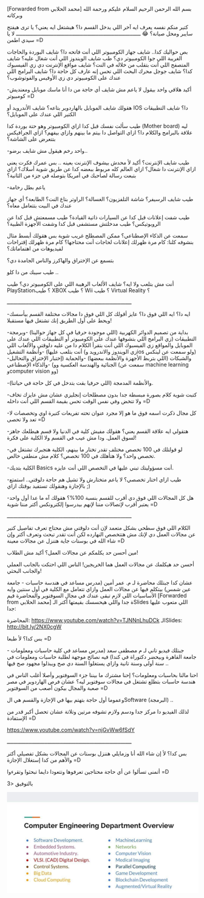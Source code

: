 [Forwarded from محمد الحلابي]
بسم الله الرحمن الرحيم
السلام عليكم ورحمة الله وبركاته

كتير منكم نفسه يعرف ايه آخر اللي يدخل القسم دا؟ هيشتغل ايه يعني؟ يا ترى هيفتح سايبر ومحل صيانة؟ 😂
ــــــــــــــــــــــــــــــــــــــــــــــــــــــــــــــــــــــــــــــــ
لا يا سيدي اطمن =D

بص حواليك كدا.. شايف جهاز الكومبيوتر اللي أنت فاتحه دا؟ شايف البوردة والحاجات الغريبة اللي جوا الكومبيوتر دي؟ طب شايف الويندوز اللي أنت شغال عليه؟ شايف المتصفح اللي أنت بتقلب من خلاله في النت؟ شايف مواقع الإنترنت دي زي الفيسبوك كدا؟ شايف جوجل محرك البحث اللي تحس إنه عارف كل حاجة دا؟ شايف البرامج اللي عندك على الكومبيوتر دي زي الأوفيس والفوتوشوب؟

-أكيد هلاقي واحد بيقول لا ياعم مش شايف أي حاجة من دا أنا ماسك موبايل ومعنديش كومبيوتر =D 

هقولك شايف الموبايل بالهاردوير بتاعه؟ شايف الأندرويد أو IOS دا؟ شايف التطبيقات الكتير اللي عندك على الموبايل؟ 

طيب سألت نفسك قبل كدا ازاي الكومبيوتر وهو حتة بوردة كدا (Mother board) ليه علاقة بالبرامج والكلام دا؟ ازاي التواصل دا بيتم ما بينهم وازاي بيفهم؟ ازاي الجرافيكس بتتعرض على الشاشة؟ 

-واحد رخم هيقول مش شايف برضو..

طيب شايف الإنترنت؟ أكيد لأ محدش بيشوف الإنترنت بعينه .. بس عمرك فكرت يعني ازاي الإنترنت دا شغال؟ ازاي العالم كله مربوط ببعضه كدا عن طريق شوية أسلاك؟ ازاي بتبعت رسالة لصاحبك في أمريكا بتوصله في جزء من الثانية؟ 

-ياعم بطل رخامة

طيب شايف الرسيفر؟ شاشة التلفزيون؟ الغسالة؟ الراوتر بتاع النت؟ الطابعة؟ أي جهاز عندك في البيت بتتعامل معاه؟

طيب شفت إعلانات قبل كدا عن السيارات ذاتية القيادة؟ طيب مسمعتش قبل كدا عن الروبوتيكس؟ طيب مدخلتش مستشفى قبل كدا وشفت الأجهزة الطبية؟

سمعت عن الذكاء الإصطناعي؟ ممكن المصطلح غريب شوية بس هقولك أبسط مثال بنشوفه كلنا: كام مرة ظهرلك إعلانات لحاجات أنت محتاجها؟ كام مرة ظهرلك إقتراحات لفيديوهات من اهتماماتك؟

بتسمع عن الإختراق والهاكرز والناس الجامدة دي؟

طيب سيبك من دا كلو .. 

أنت مش بتلعب ولا ايه؟ شايف الألعاب الرهيبة اللي على الكومبيوتر دي؟ طيب PlayStation؟ طيب XBOX ؟ طيب Wii ؟ طيب Virtual Reality ؟

ــــــــــــــــــــــــــــــــــــــــــــــــــــــــــــــــــــــــــــــــ
 
-ايه دا؟ ايه اللي فوق دا؟ عايز أقولك كل اللي فوق دا مجالات مختلفة القسم بيأسسك ويحط على أول الطريق إنك تشتغل فيها مستقبلا!

-بداية من تصميم الدوائر الكهربية (اللي موجودة حرفيا في كل جهاز حوالينا)
-وبرمجة التطبيقات (زي البرامج اللي بتشوفها عندك على الكومبيوتر أو التطبيقات اللي عندك على الموبايل والمواقع زي الفيسبوك اللي أنت بتقرأ الكلام دا من عليه دلوقتي والألعاب اللي أنت بتلعب عليها)
-وأنظمة التشغيل (زي الويندوز والاندرويد وios ولو سمعت عن لينكس)
-والشبكات (اللي بتربط الأجهزة والأنظمة ببعضها)
-والحماية (إختبار الإختراق والتحاليل الجنائية والهندسة العكسية وو)
-والذكاء الإصطناعي (سمعت عن machine learning وcomputer vision وو)

-والأنظمة المدمجة (اللي حرفيا بقت بتدخل في كل حاجة في حياتنا).

-كتبت شوية كلام بصورة مبسطة جدا بدون مصطلحات إنجليزي عشان مش عايزك تخاف ولا تتخض وفي نفس الوقت تحس بقيمة القسم اللي أنت داخله =D 

-كل مجال ذكرت اسمه فوق ما هو إلا مجرد عنوان تحته تفريعات كتيرة اوي وتخصصات لا تعد ولا تحصى =D

-هتقولي ايه علاقة القسم يعني؟ هقولك مفيش كلية في الدنيا ولا قسم هيطلعك جاهز لسوق العمل. ودا مش عيب في القسم ولا الكلية على فكرة!

-لو قولتلك في 100 تخصص مختلف تقدر تختار ما بينهم، الكلية هتجبرك تشتغل في تخصص واحد؟ ولا هتأهلك في 100 تخصص؟ كلام مش منطقي خالص.

-الكلية بتديك Basics أنت مسؤوليتك تبني عليها في التخصص اللي أنت عايزه. 

-طيب ازاي اختار تخصصي؟ لا ياعم متختارش ولا تشيل هم حاجة دلوقتي.. استمتع بالإجازة وهنقولك تستفيد بوقتك ازاي ;) 

-هل كل المجالات اللي فوق دي أقرب للقسم بنسبة 100%؟ هقولك آه ما عدا أول واحد يعتبر أقرب لإتصالات مننا لإنهم بيدرسوا إلكترونكس أكتر مننا شوية =D 

ــــــــــــــــــــــــــــــــــــــــــــــــــــــــــــــــــــــــــــــــ

الكلام اللي فوق سطحي بشكل متعمد لإن أنت دلوقتي مش محتاج تعرف تفاصيل كتير عن مجالات العمل دي لإنك مش هتتخصص النهارده لكن أنت تقدر تبحث وتعرف أكتر وإن شاء الله في بوستات جاية هتنزل عن مجالات معينة =D
 
مين أحسن حد يكلمكم عن مجالات العمل؟ أكيد مش الطلاب! 

أحسن حد هيكلمك عن مجالات العمل هما الخريجين! الناس اللي احتكت بالجانب العملي والجانب البحثي!

عشان كدا جبتلك محاضرة لـ م. عمر أمين (مدرس مساعد في هندسة حاسبات - جامعة عين شمس) بيتكلم فيها عن مجالات العمل وازاي تتعامل مع الكلية في أول سنتين وايه الأساسيات اللي لازم تبقى عندك في مجال السوفتوير والمحاضرة قيم
[Forwarded from محمد الحلابي]
ة جدا واللي هيحسسك بقيمتها أكتر الـSlides اللي متعوب عليها جدا:

المحاضرة:
https://www.youtube.com/watch?v=TJNNnLhuDCk
الـSlides:
http://bit.ly/2NX0cgW

بس كدا؟ لأ طبعا =D

جبتلك فيديو تاني لـ م مصطفى سعد (مدرس مساعد في كلية حاسبات ومعلومات - جامعة القاهرة وبيحضر دكتوراة في كندا) فيه نصائح موجهة لطلبة حاسبات ومعلومات في سنة أولى وسنة تانية وازاي يستغلوا السنة دي صح ويبذلوا مجهود صح فيها .. 

احنا مالنا بحاسبات ومعلومات؟ إحنا مشترك ما بيننا جزء السوفتوير وأصلا أغلب الناس في هندسة حاسبات بتطلع تشتغل في مجالات سوفتوير ليه؟ عشان فرص الهاردوير في مصر صعبة والمجال بيكون أصعب من السوفتوير =D 

وعموما أول حاجة بتهتم بيها في الإجازة والقسم هي الSoftware (البرمجة) ..

لذلك الفيديو دا مركز جدا ودسم ولازم تشوفه مرتين وتلاتة عشان تحصل أكبر قدر من الإستفادة =D

https://www.youtube.com/watch?v=njGvWw6fSdY

ــــــــــــــــــــــــــــــــــــــــــــــــــــــــــــــــــــــــــــــــ

بس كدا؟ لأ إن شاء الله أنا وزمايلي هننزل بوستات عن المجالات بشكل تفصيلي أكتر والأهم من كدا إستغلال الإجازة =D 

أتمنى تسألوا عن أي حاجة محتاجين تعرفوها وتتعودا دايما تبحثوا وتقرءوا =D

بالتوفيق <3

![overview](1//assets/overview.jpg)
